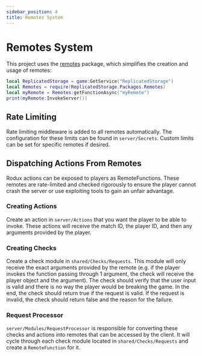 ```yaml
---
sidebar_position: 4
title: Remotes System
---
```


# Remotes System

This project uses the [remotes](https://chipioindustries.github.io/remotes/) package, which simplifies the creation and usage of remotes:

```lua
local ReplicatedStorage = game:GetService("ReplicatedStorage")
local Remotes = require(ReplicatedStorage.Packages.Remotes)
local myRemote = Remotes:getFunctionAsync("myRemote")
print(myRemote:InvokeServer())
```

## Rate Limiting

Rate limiting middleware is added to all remotes automatically. The configuration for these limits can be found in `server/Secrets`. Custom limits can be set for specific remotes if desired.

## Dispatching Actions From Remotes

Rodux actions can be exposed to players as RemoteFunctions. These remotes are rate-limited and checked rigorously to ensure the player cannot crash the server or use exploiting tools to gain an unfair advantage.

### Creating Actions

Create an action in `server/Actions` that you want the player to be able to invoke. These actions will receive the match ID, the player ID, and then any arguments provided by the player.

### Creating Checks

Create a check module in `shared/Checks/Requests`. This module will only receive the exact arguments provided by the remote (e.g. if the player invokes the function passing through 1 argument, the check will receive the player object and the argument). The check should verify that the user input is valid and there is no way the player would be breaking the game. In the end, the check should return true if the request is valid. If the request is invalid, the check should return false and the reason for the failure.

### Request Processor

`server/Modules/RequestProcessor` is responsible for converting these checks and actions into remotes that can be accessed by the client. It will cycle through each check module located in `shared/Checks/Requests` and create a `RemoteFunction` for it.
